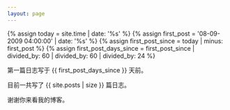 ```yaml
---
layout: page
---
```


{% assign today = site.time | date: '%s' %}
{% assign first_post = '08-09-2009 04:00:00' | date: '%s' %}
{% assign first_post_since = today | minus: first_post %}
{% assign first_post_days_since = first_post_since | divided_by: 60 | divided_by: 60 | divided_by: 24  %}

第一篇日志写于 {{ first_post_days_since }} 天前。

目前一共写了 {{ site.posts | size }} 篇日志。

谢谢你来看我的博客。
